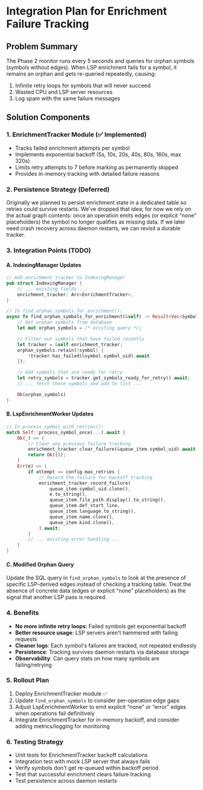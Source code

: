 # Integration Plan for Enrichment Failure Tracking

## Problem Summary
The Phase 2 monitor runs every 5 seconds and queries for orphan symbols (symbols without edges). When LSP enrichment fails for a symbol, it remains an orphan and gets re-queried repeatedly, causing:
1. Infinite retry loops for symbols that will never succeed
2. Wasted CPU and LSP server resources
3. Log spam with the same failure messages

## Solution Components

### 1. EnrichmentTracker Module (✅ Implemented)
- Tracks failed enrichment attempts per symbol
- Implements exponential backoff (5s, 10s, 20s, 40s, 80s, 160s, max 320s)
- Limits retry attempts to 7 before marking as permanently skipped
- Provides in-memory tracking with detailed failure reasons

### 2. Persistence Strategy (Deferred)
Originally we planned to persist enrichment state in a dedicated table so retries could survive restarts. We’ve dropped that idea; for now we rely on the actual graph contents: once an operation emits edges (or explicit “none” placeholders) the symbol no longer qualifies as missing data. If we later need crash recovery across daemon restarts, we can revisit a durable tracker.

### 3. Integration Points (TODO)

#### A. IndexingManager Updates
```rust
// Add enrichment tracker to IndexingManager
pub struct IndexingManager {
    // ... existing fields ...
    enrichment_tracker: Arc<EnrichmentTracker>,
}

// In find_orphan_symbols_for_enrichment():
async fn find_orphan_symbols_for_enrichment(&self) -> Result<Vec<SymbolState>> {
    // Get orphan symbols from database
    let mut orphan_symbols = /* existing query */;

    // Filter out symbols that have failed recently
    let tracker = &self.enrichment_tracker;
    orphan_symbols.retain(|symbol| {
        !tracker.has_failed(&symbol.symbol_uid).await
    });

    // Add symbols that are ready for retry
    let retry_symbols = tracker.get_symbols_ready_for_retry().await;
    // ... fetch these symbols and add to list ...

    Ok(orphan_symbols)
}
```

#### B. LspEnrichmentWorker Updates
```rust
// In process_symbol_with_retries():
match Self::process_symbol_once(...).await {
    Ok(_) => {
        // Clear any previous failure tracking
        enrichment_tracker.clear_failure(&queue_item.symbol_uid).await;
        return Ok(());
    }
    Err(e) => {
        if attempt == config.max_retries {
            // Record the failure for backoff tracking
            enrichment_tracker.record_failure(
                queue_item.symbol_uid.clone(),
                e.to_string(),
                queue_item.file_path.display().to_string(),
                queue_item.def_start_line,
                queue_item.language.to_string(),
                queue_item.name.clone(),
                queue_item.kind.clone(),
            ).await;
        }
        // ... existing error handling ...
    }
}
```

#### C. Modified Orphan Query
Update the SQL query in `find_orphan_symbols` to look at the presence of specific LSP-derived edges instead of checking a tracking table. Treat the absence of concrete data (edges or explicit “none” placeholders) as the signal that another LSP pass is required.

### 4. Benefits
- **No more infinite retry loops**: Failed symbols get exponential backoff
- **Better resource usage**: LSP servers aren't hammered with failing requests
- **Cleaner logs**: Each symbol's failures are tracked, not repeated endlessly
- **Persistence**: Tracking survives daemon restarts via database storage
- **Observability**: Can query stats on how many symbols are failing/retrying

### 5. Rollout Plan
1. Deploy EnrichmentTracker module ✅
2. Update `find_orphan_symbols` to consider per-operation edge gaps
3. Adjust LspEnrichmentWorker to emit explicit “none” or “error” edges when operations fail definitively
4. Integrate EnrichmentTracker for in-memory backoff, and consider adding metrics/logging for monitoring

### 6. Testing Strategy
- Unit tests for EnrichmentTracker backoff calculations
- Integration test with mock LSP server that always fails
- Verify symbols don't get re-queued within backoff period
- Test that successful enrichment clears failure tracking
- Test persistence across daemon restarts
